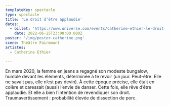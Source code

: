 ```yaml
---
templateKey: spectacle
type: spectacle
title: 'Le droit d’être applaudie'
dates: 
  - billet: 'https://www.universe.com/events/catherine-ethier-le-droit-dtre-applaudie-tickets-G8BY9R'
    date: 2022-06-25T23:00:00.000Z
poster: '/img/poster-catherine.png'
scene: Théâtre Fairmount
artistes:
  - Catherine Ethier

---
```

En mars 2020, la femme en jeans a regagné son modeste bungalow, humble devant les éléments, déterminée à te revoir (un jour. Peut-être. Elle ne savait pas, elle n’est pas devin). À cette époque précise, elle était en colère et caressait (aussi) l’envie de danser. Cette fois, elle rêve d’être applaudie. Et elle a bien l’intention de revendiquer son droit. Traumavertissement : probabilité élevée de dissection de porc.
